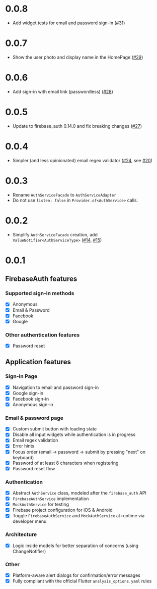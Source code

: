 # 0.0.8

- Add widget tests for email and password sign-in ([#31](https://github.com/bizz84/firebase_auth_demo_flutter/pull/31))

# 0.0.7

- Show the user photo and display name in the HomePage ([#29](https://github.com/bizz84/firebase_auth_demo_flutter/pull/29))

# 0.0.6

- Add sign-in with email link (passwordless) ([#28](https://github.com/bizz84/firebase_auth_demo_flutter/pull/28))

# 0.0.5

- Update to firebase_auth 0.14.0 and fix breaking changes ([#27](https://github.com/bizz84/firebase_auth_demo_flutter/pull/27))

# 0.0.4

- Simpler (and less opinionated) email regex validator ([#24](https://github.com/bizz84/firebase_auth_demo_flutter/pull/24), see [#20](https://github.com/bizz84/firebase_auth_demo_flutter/issues/20))

# 0.0.3

- Rename `AuthServiceFacade` to `AuthServiceAdapter`
- Do not use `listen: false` in `Provider.of<AuthService>` calls.

# 0.0.2

- Simplify `AuthServiceFacade` creation, add `ValueNotifier<AuthServiceType>` ([#14](https://github.com/bizz84/firebase_auth_demo_flutter/pull/14), [#15](https://github.com/bizz84/firebase_auth_demo_flutter/pull/15))

# 0.0.1

## FirebaseAuth features

### Supported sign-in methods

- [x] Anonymous
- [x] Email & Password
- [x] Facebook
- [x] Google

### Other authentication features

- [x] Password reset

## Application features

### Sign-in Page

- [x] Navigation to email and password sign-in
- [x] Google sign-in
- [x] Facebook sign-in
- [x] Anonymous sign-in

### Email & password page

- [x] Custom submit button with loading state
- [x] Disable all input widgets while authentication is in progress
- [x] Email regex validation
- [x] Error hints
- [x] Focus order (email -> password -> submit by pressing "next" on keyboard)
- [x] Password of at least 8 characters when registering
- [x] Password reset flow

### Authentication

- [x] Abstract `AuthService` class, modeled after the `firebase_auth` API
- [x] `FirebaseAuthService` implementation
- [x] `MockAuthService` for testing
- [x] Firebase project configuration for iOS & Android
- [x] Toggle `FirebaseAuthService` and `MockAuthService` at runtime via developer menu

### Architecture

- [x] Logic inside models for better separation of concerns (using ChangeNotifier)

### Other

- [x] Platform-aware alert dialogs for confirmation/error messages
- [x] Fully compliant with the official Flutter `analysis_options.yaml` rules
